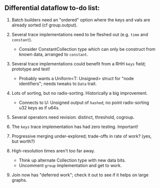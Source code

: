 ## Differential dataflow to-do list:

1. Batch builders need an "ordered" option where the keys and vals are already sorted (cf group.output).
2. Several trace implementations need to be fleshed out (e.g. `time` and `constant`).
	- Consider ConstantCollection type which can only be construct from known data, arranged to `constant`.
3. Several trace implementations could benefit from a RHH `keys` field; prototype and test!
	- Probably wants a Uniform<T: Unsigned> struct for "node identifiers"; needs tweaks to `Data` trait.
4. Lots of sorting, but no radix-sorting. Historically a big improvement.
	- Connects to U: Unsigned output of `hashed`; no point radix-sorting u32 keys as if u64s.
5. Several operators need revision: distinct, threshold, cogroup.
6. The `keys` trace implementation has had zero testing. Important!
7. Progressive merging under-explored; trade-offs in rate of work? (yes, but worth?)

8. High-resolution times aren't too far away. 
	- Think up alternate Collection type with new data bits.
	- Uncomment `group` implementation and get to work.

9. Join now has "deferred work"; check it out to see if it helps on large graphs.
